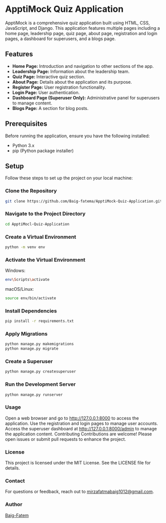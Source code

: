 # ApptiMock Quiz Application

ApptiMock is a comprehensive quiz application built using HTML, CSS, JavaScript, and Django. This application features multiple pages including a home page, leadership page, quiz page, about page, registration and login pages, a dashboard for superusers, and a blogs page.

## Features

- **Home Page:** Introduction and navigation to other sections of the app.
- **Leadership Page:** Information about the leadership team.
- **Quiz Page:** Interactive quiz section.
- **About Page:** Details about the application and its purpose.
- **Register Page:** User registration functionality.
- **Login Page:** User authentication.
- **Dashboard Page (Superuser Only):** Administrative panel for superusers to manage content.
- **Blogs Page:** A section for blog posts.

## Prerequisites

Before running the application, ensure you have the following installed:

- Python 3.x
- pip (Python package installer)

## Setup

Follow these steps to set up the project on your local machine:

### Clone the Repository

```bash
git clone https://github.com/Baig-fatema/ApptiMock-Quiz-Application.git
```
### Navigate to the Project Directory
```bash
cd ApptiMocl-Quiz-Application
```
### Create a Virtual Environment
```bash
python -m venv env
```
### Activate the Virtual Environment
Windows:

```bash
env\Scripts\activate
```
macOS/Linux:

```bash
source env/bin/activate
```
### Install Dependencies
```bash
pip install -r requirements.txt
```
### Apply Migrations
```bash
python manage.py makemigrations
python manage.py migrate
```
### Create a Superuser
```bash
python manage.py createsuperuser
```
### Run the Development Server
```bash
python manage.py runserver
```
### Usage
Open a web browser and go to http://127.0.0.1:8000 to access the application.
Use the registration and login pages to manage user accounts.
Access the superuser dashboard at http://127.0.0.1:8000/admin to manage the application content.
Contributing
Contributions are welcome! Please open issues or submit pull requests to enhance the project.

### License
This project is licensed under the MIT License. See the LICENSE file for details.

### Contact
For questions or feedback, reach out to mirzafatmabaig1012@gmail.com.

### Author
[Baig-Fatem](https://github.com/Baig-fatema)










